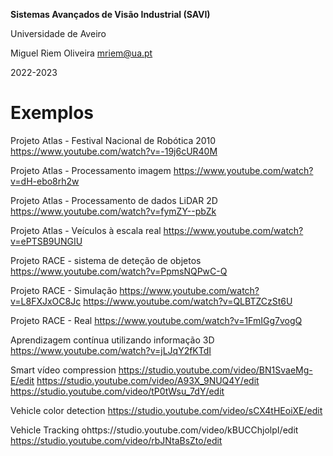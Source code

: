 **Sistemas Avançados de Visão Industrial (SAVI)**

Universidade de Aveiro

Miguel Riem Oliveira <mriem@ua.pt>

2022-2023

# Exemplos

Projeto Atlas - Festival Nacional de Robótica 2010
https://www.youtube.com/watch?v=-19j6cUR40M

Projeto Atlas - Processamento imagem
https://www.youtube.com/watch?v=dH-ebo8rh2w

Projeto Atlas - Processamento de dados LiDAR 2D
https://www.youtube.com/watch?v=fymZY--pbZk

Projeto Atlas - Veículos à escala real
https://www.youtube.com/watch?v=ePTSB9UNGIU

Projeto RACE - sistema de deteção de objetos
https://www.youtube.com/watch?v=PpmsNQPwC-Q

Projeto RACE - Simulação
https://www.youtube.com/watch?v=L8FXJxOC8Jc
https://www.youtube.com/watch?v=QLBTZCzSt6U

Projeto RACE - Real
https://www.youtube.com/watch?v=1FmIGg7vogQ

Aprendizagem contínua utilizando informação 3D
https://www.youtube.com/watch?v=jLJqY2fKTdI

Smart vídeo compression
https://studio.youtube.com/video/BN1SvaeMg-E/edit
https://studio.youtube.com/video/A93X_9NUQ4Y/edit
https://studio.youtube.com/video/tP0tWsu_7dY/edit

Vehicle color detection
https://studio.youtube.com/video/sCX4tHEoiXE/edit

Vehicle Tracking
ohttps://studio.youtube.com/video/kBUCChjolpI/edit
https://studio.youtube.com/video/rbJNtaBsZto/edit